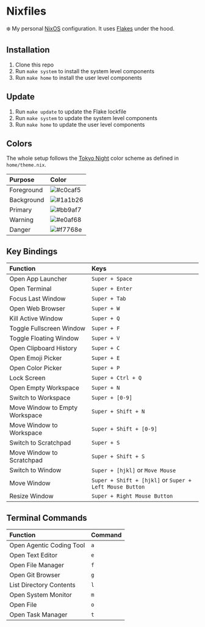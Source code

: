 # Nixfiles

:snowflake: My personal [NixOS](https://nixos.org/) configuration.
It uses [Flakes](https://nixos.wiki/wiki/Flakes) under the hood.

## Installation

1. Clone this repo
1. Run `make system` to install the system level components
1. Run `make home` to install the user level components

## Update

1. Run `make update` to update the Flake lockfile
1. Run `make system` to update the system level components
1. Run `make home` to update the user level components

## Colors

The whole setup follows the [Tokyo Night](https://github.com/folke/tokyonight.nvim) color scheme as defined in `home/theme.nix`.

| Purpose    | Color                                                                                                       |
| :--------- | :---------------------------------------------------------------------------------------------------------- |
| Foreground | ![#c0caf5](<https://images.placeholders.dev/?width=50&height=50&bgColor=%23c0caf5&textColor=rgba(0,0,0,0)>) |
| Background | ![#1a1b26](<https://images.placeholders.dev/?width=50&height=50&bgColor=%231a1b26&textColor=rgba(0,0,0,0)>) |
| Primary    | ![#bb9af7](<https://images.placeholders.dev/?width=50&height=50&bgColor=%23bb9af7&textColor=rgba(0,0,0,0)>) |
| Warning    | ![#e0af68](<https://images.placeholders.dev/?width=50&height=50&bgColor=%23e0af68&textColor=rgba(0,0,0,0)>) |
| Danger     | ![#f7768e](<https://images.placeholders.dev/?width=50&height=50&bgColor=%23f7768e&textColor=rgba(0,0,0,0)>) |

## Key Bindings

| Function                       | Keys                                                    |
| :----------------------------- | :------------------------------------------------------ |
| Open App Launcher              | `Super + Space`                                         |
| Open Terminal                  | `Super + Enter`                                         |
| Focus Last Window              | `Super + Tab`                                           |
| Open Web Browser               | `Super + W`                                             |
| Kill Active Window             | `Super + Q`                                             |
| Toggle Fullscreen Window       | `Super + F`                                             |
| Toggle Floating Window         | `Super + V`                                             |
| Open Clipboard History         | `Super + C`                                             |
| Open Emoji Picker              | `Super + E`                                             |
| Open Color Picker              | `Super + P`                                             |
| Lock Screen                    | `Super + Ctrl + Q`                                      |
| Open Empty Workspace           | `Super + N`                                             |
| Switch to Workspace            | `Super + [0-9]`                                         |
| Move Window to Empty Workspace | `Super + Shift + N`                                     |
| Move Window to Workspace       | `Super + Shift + [0-9]`                                 |
| Switch to Scratchpad           | `Super + S`                                             |
| Move Window to Scratchpad      | `Super + Shift + S`                                     |
| Switch to Window               | `Super + [hjkl]` or `Move Mouse`                        |
| Move Window                    | `Super + Shift + [hjkl]` or `Super + Left Mouse Button` |
| Resize Window                  | `Super + Right Mouse Button`                            |

## Terminal Commands

| Function                 | Command |
| :----------------------- | :------ |
| Open Agentic Coding Tool | `a`     |
| Open Text Editor         | `e`     |
| Open File Manager        | `f`     |
| Open Git Browser         | `g`     |
| List Directory Contents  | `l`     |
| Open System Monitor      | `m`     |
| Open File                | `o`     |
| Open Task Manager        | `t`     |
